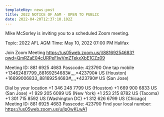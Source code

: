 ```yaml
---
templateKey: news-post
title: 2022 NOTICE OF AGM - OPEN TO PUBLIC
date: 2022-04-20T12:37:10.102Z
---
```

Mike McSorley is inviting you to a scheduled Zoom meeting.

Topic: 2022 AFL AGM Time: May 10, 2022 07:00 PM Halifax

Join Zoom Meeting https://us05web.zoom.us/j/88169254683?pwd=QmRZaE04cURPeFIwVmZTekxXbE1CZz09

Meeting ID: 881 6925 4683 Passcode: 423790
One tap mobile
+13462487799,,88169254683#,,,,*423790# US (Houston) +16699006833,,88169254683#,,,,*423790# US (San Jose)

Dial by your location         +1 346 248 7799 US (Houston)
        +1 669 900 6833 US (San Jose)
        +1 929 205 6099 US (New York)
        +1 253 215 8782 US (Tacoma)
        +1 301 715 8592 US (Washington DC)
        +1 312 626 6799 US (Chicago)
Meeting ID: 881 6925 4683
Passcode: 423790
Find your local number: https://us05web.zoom.us/u/lp0wKLwA1